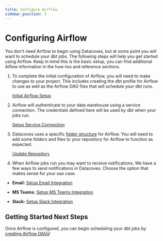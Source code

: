 ```yaml
---
title: Configure Airflow
sidebar_position: 3
---
```

# Configuring Airflow
You don't need Airflow to begin using Datacoves, but at some point you will want to schedule your dbt jobs. The following steps will help you get started using Airflow. Keep in mind this is the basic setup, you can find additional Aiflow information in the how-tos and reference sections. 

1. To complete the initial configuration of Airflow, you will need to make changes to your project. This includes creating the dbt profile  for Airflow to use as well as the Airflow DAG files that will schedule your dbt runs.

   [Initial Airflow Setup](/docs/how-tos/airflow/initial-setup.md)

2. Airflow will authenticate to your data warehouse using a service connection. The credentials defined here will be used by dbt when your jobs run.

   [Setup Service Connection](/docs/how-tos/datacoves/how_to_service_connections.md)

3. Datacoves uses a specific [folder structure](/best-practices/datacoves/folder-structure.md) for Airflow. You will need to add some folders and files to your repository for Airflow to function as expected. 

   [Update Repository](/docs/getting-started/Admin/configure-repository.md)

4. When Airflow jobs run you may want to receive notifications. We have a few ways to send notifications in Datacoves. Choose the option that makes sense for your use case.

  - **Email:** [Setup Email Integration](/docs/how-tos/airflow/send-emails)

  - **MS Teams:** [Setup MS Teams Integration](/docs/how-tos/airflow/send-ms-teams-notifications)

  - **Slack:** [Setup Slack Integration](/docs/how-tos/airflow/send-slack-notifications)

## Getting Started Next Steps
Once Airflow is configured, you can begin scheduling your dbt jobs by [creating Airflow DAGs](getting-started/Admin/creating-airflow-dags.md)!

